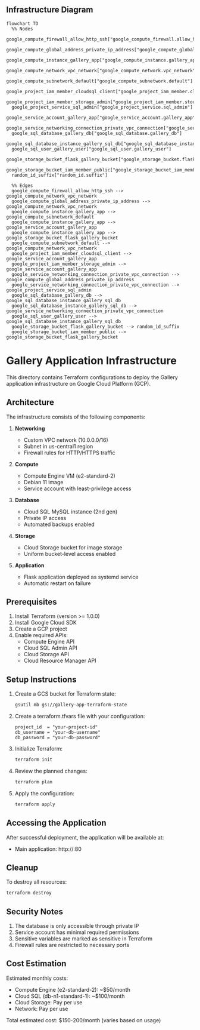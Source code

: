 ## Infrastructure Diagram
```mermaid
flowchart TD
  %% Nodes
  google_compute_firewall_allow_http_ssh["google_compute_firewall.allow_http_ssh"]
  google_compute_global_address_private_ip_address["google_compute_global_address.private_ip_address"]
  google_compute_instance_gallery_app["google_compute_instance.gallery_app"]
  google_compute_network_vpc_network["google_compute_network.vpc_network"]
  google_compute_subnetwork_default["google_compute_subnetwork.default"]
  google_project_iam_member_cloudsql_client["google_project_iam_member.cloudsql_client"]
  google_project_iam_member_storage_admin["google_project_iam_member.storage_admin"]
  google_project_service_sql_admin["google_project_service.sql_admin"]
  google_service_account_gallery_app["google_service_account.gallery_app"]
  google_service_networking_connection_private_vpc_connection["google_service_networking_connection.private_vpc_connection"]
  google_sql_database_gallery_db["google_sql_database.gallery_db"]
  google_sql_database_instance_gallery_sql_db["google_sql_database_instance.gallery_sql_db"]
  google_sql_user_gallery_user["google_sql_user.gallery_user"]
  google_storage_bucket_flask_gallery_bucket["google_storage_bucket.flask_gallery_bucket"]
  google_storage_bucket_iam_member_public["google_storage_bucket_iam_member.public"]
  random_id_suffix["random_id.suffix"]

  %% Edges
  google_compute_firewall_allow_http_ssh --> google_compute_network_vpc_network
  google_compute_global_address_private_ip_address --> google_compute_network_vpc_network
  google_compute_instance_gallery_app --> google_compute_subnetwork_default
  google_compute_instance_gallery_app --> google_service_account_gallery_app
  google_compute_instance_gallery_app --> google_storage_bucket_flask_gallery_bucket
  google_compute_subnetwork_default --> google_compute_network_vpc_network
  google_project_iam_member_cloudsql_client --> google_service_account_gallery_app
  google_project_iam_member_storage_admin --> google_service_account_gallery_app
  google_service_networking_connection_private_vpc_connection --> google_compute_global_address_private_ip_address
  google_service_networking_connection_private_vpc_connection --> google_project_service_sql_admin
  google_sql_database_gallery_db --> google_sql_database_instance_gallery_sql_db
  google_sql_database_instance_gallery_sql_db --> google_service_networking_connection_private_vpc_connection
  google_sql_user_gallery_user --> google_sql_database_instance_gallery_sql_db
  google_storage_bucket_flask_gallery_bucket --> random_id_suffix
  google_storage_bucket_iam_member_public --> google_storage_bucket_flask_gallery_bucket
```

# Gallery Application Infrastructure

This directory contains Terraform configurations to deploy the Gallery application infrastructure on Google Cloud Platform (GCP).

## Architecture

The infrastructure consists of the following components:

1. **Networking**
   - Custom VPC network (10.0.0.0/16)
   - Subnet in us-central1 region
   - Firewall rules for HTTP/HTTPS traffic

2. **Compute**
   - Compute Engine VM (e2-standard-2)
   - Debian 11 image
   - Service account with least-privilege access

3. **Database**
   - Cloud SQL MySQL instance (2nd gen)
   - Private IP access
   - Automated backups enabled

4. **Storage**
   - Cloud Storage bucket for image storage
   - Uniform bucket-level access enabled

5. **Application**
   - Flask application deployed as systemd service
   - Automatic restart on failure

## Prerequisites

1. Install Terraform (version >= 1.0.0)
2. Install Google Cloud SDK
3. Create a GCP project
4. Enable required APIs:
   - Compute Engine API
   - Cloud SQL Admin API
   - Cloud Storage API
   - Cloud Resource Manager API

## Setup Instructions

1. Create a GCS bucket for Terraform state:
   ```bash
   gsutil mb gs://gallery-app-terraform-state
   ```

2. Create a terraform.tfvars file with your configuration:
   ```hcl
   project_id  = "your-project-id"
   db_username = "your-db-username"
   db_password = "your-db-password"
   ```

3. Initialize Terraform:
   ```bash
   terraform init
   ```

4. Review the planned changes:
   ```bash
   terraform plan
   ```

5. Apply the configuration:
   ```bash
   terraform apply
   ```

## Accessing the Application

After successful deployment, the application will be available at:
- Main application: http://<VM-IP>:80

## Cleanup

To destroy all resources:
```bash
terraform destroy
```

## Security Notes

1. The database is only accessible through private IP
2. Service account has minimal required permissions
3. Sensitive variables are marked as sensitive in Terraform
4. Firewall rules are restricted to necessary ports

## Cost Estimation

Estimated monthly costs:
- Compute Engine (e2-standard-2): ~$50/month
- Cloud SQL (db-n1-standard-1): ~$100/month
- Cloud Storage: Pay per use
- Network: Pay per use

Total estimated cost: $150-200/month (varies based on usage) 
